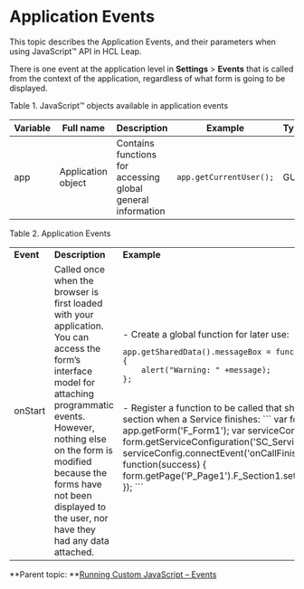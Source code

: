 # Application Events 

This topic describes the Application Events, and their parameters when using JavaScript™ API in HCL Leap.

There is one event at the application level in **Settings** \> **Events** that is called from the context of the application, regardless of what form is going to be displayed.

Table 1. JavaScript™ objects available in application events

|Variable|Full name|Description|Example|Type|
|--------|---------|-----------|-------|----|
|app|Application object|Contains functions for accessing global general information|`app.getCurrentUser();`|GUI|


Table 2. Application Events


<table>
<tr>
<td> <b>Event</b> </td><td> <b>Description</b> <td><b>Example</b></td>
</tr>
<tr>
<td> onStart </td>
<td>Called once when the browser is first loaded with your application. You can access the form’s interface model for attaching programmatic events. However, nothing else on the form is modified because the forms have not been displayed to the user, nor have they had any data attached.<td>-   Create a global function for later use:<br>

```
app.getSharedData().messageBox = function(
{
   	alert("Warning: " +message);
};
```
<br>
-   Register a function to be called that shows a section when a Service finishes:
```
var form = app.getForm('F_Form1');
var serviceConfig = form.getServiceConfiguration('SC_ServiceConfig0');
serviceConfig.connectEvent('onCallFinished', function(success)
{
     form.getPage('P_Page1').F_Section1.setVisible(true);
}); 
```
</td>
</table>


**Parent topic: **[Running Custom JavaScript – Events](ref_jsapi_running_custom_js_events.md)

